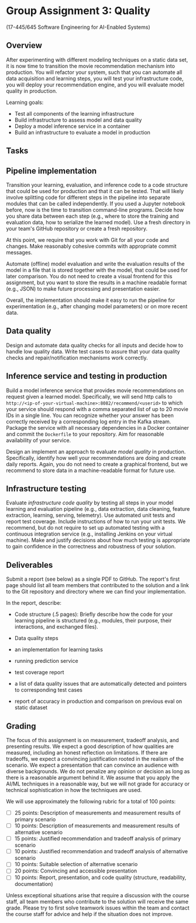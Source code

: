 # Group Assignment 3: Quality

(17-445/645 Software Engineering for AI-Enabled Systems)

## Overview

After experimenting with different modeling techniques on a static data set, it is now time to transition the movie recommendation mechanism into production.
You will refactor your system, such that you can automate all data acquisition and learning steps,
you will test your infrastructure code,
you will deploy your recommendation engine,
and you will evaluate model quality in production.

Learning goals:
* Test all components of the learning infrastructure
* Build infrastructure to assess model and data quality
* Deploy a model inference service in a container
* Build an infrastructure to evaluate a model in production



## Tasks

## Pipeline implementation

Transition your learning, evaluation, and inference code to a code structure
that could be used for production and that it can be tested. That will likely
involve splitting code for different steps in the pipeline into separate
modules that can be called independently.
If you used a Jupyter notebook before, now is the time to transition
command-line programs.
Decide how you share data between
each step (e.g., where to store the training and evaluation data, 
how to serialize the learned model). Use a fresh directory in your team's GitHub
repository or create a fresh repository.

At this point, we require that you work with Git for all your code
and changes. Make reasonably cohesive commits with appropriate commit
messages.

Automate (offline) model evaluation and write the evaluation results of
the model in a file that is stored together with the model, that could be
used for later comparison. You do not need to create a visual frontend 
for this assignment,
but you want to store the results in a machine readable format (e.g., JSON)
to make future processing and presentation easier.

Overall, the implementation should make it easy to run the pipeline for experimentation
(e.g., after changing model parameters) or on more recent data.


## Data quality

Design and automate data quality checks for all inputs and decide how to handle
low quality data. Write test cases to assure that your data quality checks
and repair/notification mechanisms work correctly.


## Inference service and testing in production

Build a model inference service that provides movie recommendations on request
given a learned model.
Specifically, we will send http calls to `http://<ip-of-your-virtual-machine>:8082/recommend/<userid>`
to which your service should respond with a comma separated list of up to
20 movie IDs in a single line. You can recognize whether your answer
has been correctly received by a corresponding log entry in the Kafka stream.
Package the service with all necessary dependencies in a Docker container
and commit the `Dockerfile` to your repository.
Aim for reasonable availability of your service.

Design an implement an approach to evaluate *model quality* in production.
Specifically, identify how well your recommendations are doing
and create daily reports.
Again, you do not need to create a graphical frontend, but we recommend
to store data in a machine-readable format for future use.

## Infrastructure testing

Evaluate *infrastructure code quality* by testing all steps in your model
learning and evaluation pipeline  (e.g., data extraction, data cleaning,
feature extraction, learning,  serving, telemetry). Use automated unit tests
and report test coverage. Include instructions of how to run your unit tests.
We recommend, but  do not require to set up automated testing with a
continuous integration service (e.g., installing Jenkins on your virtual
machine). Make and justify decisions about how much testing is appropriate to
gain confidence in the correctness and robustness of your solution.



## Deliverables

Submit a report (see below) as a single PDF to GitHub.
The report's first page should list all team members that contributed to the solution
and a link to the Git repository and directory where we can find your implementation.

In the report, describe:
* Code structure (.5 pages): Briefly describe how the code for your learning pipeline is structured (e.g., modules, their purpose, their interactions, and exchanged files).
* Data quality steps


* an implementation for learning tasks 
* running prediction service
* test coverage report
* a list of data quality issues that are automatically detected and pointers to corresponding test cases
* report of accuracy in production and comparison on previous eval on static dataset


## Grading

The focus of this assignment is on measurement, tradeoff analysis, and presenting results. We expect a good description of how qualities are measured, including an honest reflection on limitations. If there are tradeoffs, we expect a convincing justification rooted in the realism of the scenario. We expect a presentation that can convince an audience with diverse backgrounds. We do not penalize any opinion or decision as long as there is a reasonable argument behind it. We assume that you apply the AI/ML techniques in a reasonable way, but we will not grade for accuracy or technical sophistication in how the techniques are used.

We will use approximately the following rubric for a total of 100 points:
 - [ ] 25 points: Description of measurements and measurement results of primary scenario
 - [ ] 10 points: Description of measurements and measurement results of alternative scenario
 - [ ] 15 points: Justified recommendation and tradeoff analysis of primary scenario
 - [ ] 10 points: Justified recommendation and tradeoff analysis of alternative scenario
 - [ ] 10 points: Suitable selection of alternative scenario
 - [ ] 20 points: Convincing and accessible presentation
 - [ ] 10 points: Report, presentation, and code quality (structure, readability, documentation)

Unless exceptional situations arise that require a discussion with the course staff, all team members who contribute to the solution will receive the same grade. Please try to first solve teamwork issues within the team and contact the course staff for advice and help if the situation does not improve.
